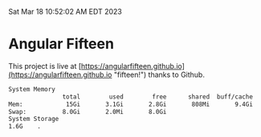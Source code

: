 Sat Mar 18 10:52:02 AM EDT 2023

# Angular Fifteen


This project is live at [https://angularfifteen.github.io](https://angularfifteen.github.io "fifteen!") thanks to Github.

```bash
System Memory
               total        used        free      shared  buff/cache   available
Mem:            15Gi       3.1Gi       2.8Gi       808Mi       9.4Gi        11Gi
Swap:          8.0Gi       2.0Mi       8.0Gi
System Storage
1.6G	.
```
```bash
